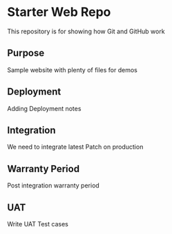 # Starter Web Repo

This repository is for showing how Git and GitHub work

## Purpose

Sample website with plenty of files for demos

## Deployment
Adding Deployment notes

## Integration
We need to integrate latest Patch on production

## Warranty Period
Post integration warranty period

## UAT
Write UAT Test cases
